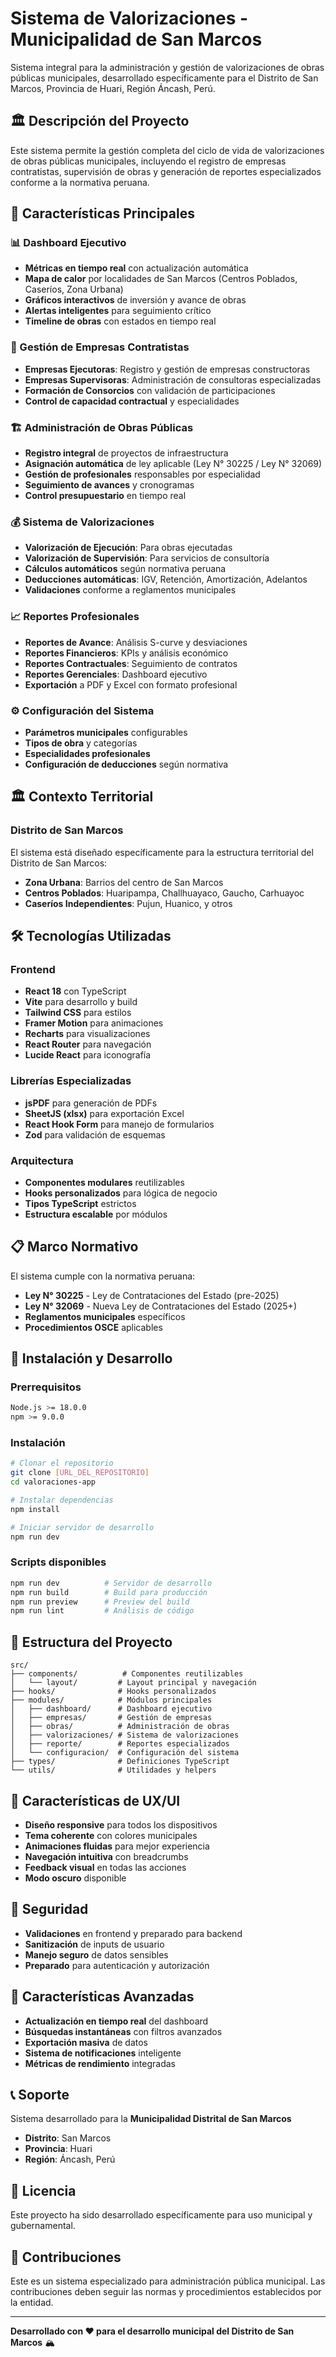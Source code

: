 # Sistema de Valorizaciones - Municipalidad de San Marcos

Sistema integral para la administración y gestión de valorizaciones de obras públicas municipales, desarrollado específicamente para el Distrito de San Marcos, Provincia de Huari, Región Áncash, Perú.

## 🏛️ Descripción del Proyecto

Este sistema permite la gestión completa del ciclo de vida de valorizaciones de obras públicas municipales, incluyendo el registro de empresas contratistas, supervisión de obras y generación de reportes especializados conforme a la normativa peruana.

## 🌟 Características Principales

### 📊 Dashboard Ejecutivo
- **Métricas en tiempo real** con actualización automática
- **Mapa de calor** por localidades de San Marcos (Centros Poblados, Caseríos, Zona Urbana)
- **Gráficos interactivos** de inversión y avance de obras
- **Alertas inteligentes** para seguimiento crítico
- **Timeline de obras** con estados en tiempo real

### 🏢 Gestión de Empresas Contratistas
- **Empresas Ejecutoras**: Registro y gestión de empresas constructoras
- **Empresas Supervisoras**: Administración de consultoras especializadas
- **Formación de Consorcios** con validación de participaciones
- **Control de capacidad contractual** y especialidades

### 🏗️ Administración de Obras Públicas
- **Registro integral** de proyectos de infraestructura
- **Asignación automática** de ley aplicable (Ley N° 30225 / Ley N° 32069)
- **Gestión de profesionales** responsables por especialidad
- **Seguimiento de avances** y cronogramas
- **Control presupuestario** en tiempo real

### 💰 Sistema de Valorizaciones
- **Valorización de Ejecución**: Para obras ejecutadas
- **Valorización de Supervisión**: Para servicios de consultoría
- **Cálculos automáticos** según normativa peruana
- **Deducciones automáticas**: IGV, Retención, Amortización, Adelantos
- **Validaciones** conforme a reglamentos municipales

### 📈 Reportes Profesionales
- **Reportes de Avance**: Análisis S-curve y desviaciones
- **Reportes Financieros**: KPIs y análisis económico
- **Reportes Contractuales**: Seguimiento de contratos
- **Reportes Gerenciales**: Dashboard ejecutivo
- **Exportación** a PDF y Excel con formato profesional

### ⚙️ Configuración del Sistema
- **Parámetros municipales** configurables
- **Tipos de obra** y categorías
- **Especialidades profesionales**
- **Configuración de deducciones** según normativa

## 🏛️ Contexto Territorial

### Distrito de San Marcos
El sistema está diseñado específicamente para la estructura territorial del Distrito de San Marcos:

- **Zona Urbana**: Barrios del centro de San Marcos
- **Centros Poblados**: Huaripampa, Challhuayaco, Gaucho, Carhuayoc
- **Caseríos Independientes**: Pujun, Huanico, y otros

## 🛠️ Tecnologías Utilizadas

### Frontend
- **React 18** con TypeScript
- **Vite** para desarrollo y build
- **Tailwind CSS** para estilos
- **Framer Motion** para animaciones
- **Recharts** para visualizaciones
- **React Router** para navegación
- **Lucide React** para iconografía

### Librerías Especializadas
- **jsPDF** para generación de PDFs
- **SheetJS (xlsx)** para exportación Excel
- **React Hook Form** para manejo de formularios
- **Zod** para validación de esquemas

### Arquitectura
- **Componentes modulares** reutilizables
- **Hooks personalizados** para lógica de negocio
- **Tipos TypeScript** estrictos
- **Estructura escalable** por módulos

## 📋 Marco Normativo

El sistema cumple con la normativa peruana:
- **Ley N° 30225** - Ley de Contrataciones del Estado (pre-2025)
- **Ley N° 32069** - Nueva Ley de Contrataciones del Estado (2025+)
- **Reglamentos municipales** específicos
- **Procedimientos OSCE** aplicables

## 🚀 Instalación y Desarrollo

### Prerrequisitos
```bash
Node.js >= 18.0.0
npm >= 9.0.0
```

### Instalación
```bash
# Clonar el repositorio
git clone [URL_DEL_REPOSITORIO]
cd valoraciones-app

# Instalar dependencias
npm install

# Iniciar servidor de desarrollo
npm run dev
```

### Scripts disponibles
```bash
npm run dev          # Servidor de desarrollo
npm run build        # Build para producción
npm run preview      # Preview del build
npm run lint         # Análisis de código
```

## 📁 Estructura del Proyecto

```
src/
├── components/          # Componentes reutilizables
│   └── layout/         # Layout principal y navegación
├── hooks/              # Hooks personalizados
├── modules/            # Módulos principales
│   ├── dashboard/      # Dashboard ejecutivo
│   ├── empresas/       # Gestión de empresas
│   ├── obras/          # Administración de obras
│   ├── valorizaciones/ # Sistema de valorizaciones
│   ├── reporte/        # Reportes especializados
│   └── configuracion/  # Configuración del sistema
├── types/              # Definiciones TypeScript
└── utils/              # Utilidades y helpers
```

## 🎨 Características de UX/UI

- **Diseño responsive** para todos los dispositivos
- **Tema coherente** con colores municipales
- **Animaciones fluidas** para mejor experiencia
- **Navegación intuitiva** con breadcrumbs
- **Feedback visual** en todas las acciones
- **Modo oscuro** disponible

## 🔐 Seguridad

- **Validaciones** en frontend y preparado para backend
- **Sanitización** de inputs de usuario
- **Manejo seguro** de datos sensibles
- **Preparado** para autenticación y autorización

## 🚀 Características Avanzadas

- **Actualización en tiempo real** del dashboard
- **Búsquedas instantáneas** con filtros avanzados
- **Exportación masiva** de datos
- **Sistema de notificaciones** inteligente
- **Métricas de rendimiento** integradas

## 📞 Soporte

Sistema desarrollado para la **Municipalidad Distrital de San Marcos**
- **Distrito**: San Marcos
- **Provincia**: Huari  
- **Región**: Áncash, Perú

## 📄 Licencia

Este proyecto ha sido desarrollado específicamente para uso municipal y gubernamental.

## 🤝 Contribuciones

Este es un sistema especializado para administración pública municipal. Las contribuciones deben seguir las normas y procedimientos establecidos por la entidad.

---

**Desarrollado con ❤️ para el desarrollo municipal del Distrito de San Marcos** 🏔️
